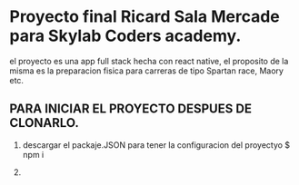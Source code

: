 # Proyecto final Ricard Sala Mercade para Skylab Coders academy.

 el proyecto es una app full stack hecha con react native, el proposito de la misma es la preparacion fisica para carreras de tipo Spartan race, Maory etc.

## PARA INICIAR EL PROYECTO DESPUES DE CLONARLO.
1. descargar el packaje.JSON para tener la configuracion del proyectyo 
$ npm i 

2. 


